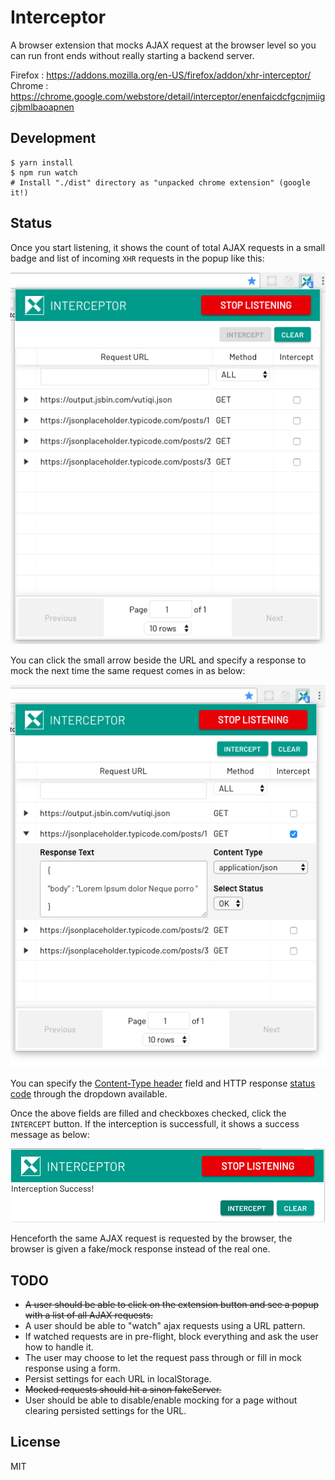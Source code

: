 # Interceptor

A browser extension that mocks AJAX request at the browser level so you
can run front ends without really starting a backend server.

Firefox : https://addons.mozilla.org/en-US/firefox/addon/xhr-interceptor/
Chrome : https://chrome.google.com/webstore/detail/interceptor/enenfaicdcfgcnjmiigcjbmlbaoapnen

## Development

```
$ yarn install
$ npm run watch
# Install "./dist" directory as "unpacked chrome extension" (google it!)
```

## Status

Once you start listening, it shows the count of total AJAX requests in a small badge and list of incoming `XHR` requests
in the popup like this:

<img src="images/interceptor_ui.png" alt="Interceptor extension popup showing a list of AJAX requests">

You can click the small arrow beside the URL and specify a response to mock the next time the same request comes in as below:

<img src="images/interceptor_textfields.png" alt="Specify mock responses using Interceptor as shown">

You can specify the [Content-Type header][content-type] field and HTTP response [status code][status-code] through the dropdown available.

Once the above fields are filled and checkboxes checked, click the `INTERCEPT` button. If the interception is successfull, it shows a success message as below:

<img src="images/intercept_success.png" alt="Success message shown by Interceptor upon sucessful interception">


Henceforth the same AJAX request is requested by the browser, the browser is given a fake/mock response instead of the real one.

## TODO

* ~~A user should be able to click on the extension button and see a popup with a list of all AJAX requests.~~
* A user should be able to "watch" ajax requests using a URL pattern.
* If watched requests are in pre-flight, block everything and ask the user how to handle it.
* The user may choose to let the request pass through or fill in mock response using a form.
* Persist settings for each URL in localStorage.
* ~~Mocked requests should hit a sinon fakeServer.~~
* User should be able to disable/enable mocking for a page without clearing persisted settings for the URL.

## License

MIT

[content-type]: https://www.w3.org/Protocols/rfc1341/4_Content-Type.html
[status-code]: https://developer.mozilla.org/en-US/docs/Web/HTTP/Status